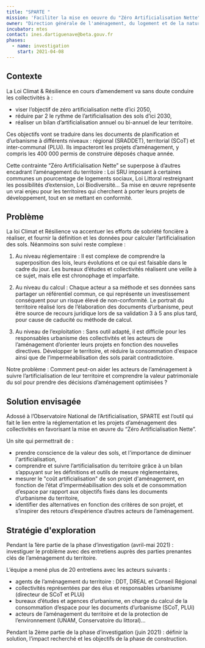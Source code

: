 ```yaml
---
title: "SPARTE "
mission: 'Faciliter la mise en oeuvre du "Zéro Artificialisation Nette" '
owner: "Direction générale de l'aménagement, du logement et de la nature (DGALN) "
incubator: mtes
contact: ines.dartiguenave@beta.gouv.fr
phases:
  - name: investigation
    start: 2021-04-08
---
```

## Contexte

La Loi Climat & Résilience en cours d’amendement va sans doute conduire les collectivités à :
- viser l’objectif de zéro artificialisation nette d’ici 2050,
- réduire par 2 le rythme de l’artificialisation des sols d’ici 2030,
- réaliser un bilan d’artificialisation annuel ou bi-annuel de leur territoire.

Ces objectifs vont se traduire dans les documents de planification et d’urbanisme à différents niveaux : régional (SRADDET), territorial (SCoT) et inter-communal (PLUi). Ils impacteront les projets d’aménagement, y compris les 400 000 permis de construire déposés chaque année. 

Cette contrainte “Zéro Artificialisation Nette” se superpose à d’autres encadrant l’aménagement du territoire : Loi SRU imposant à certaines communes un pourcentage de logements sociaux, Loi Littoral restreignant les possibilités d’extension, Loi Biodiversité… Sa mise en œuvre représente un vrai enjeu pour les territoires qui cherchent à porter leurs projets de développement, tout en se mettant en conformité. 


## Problème

La loi Climat et Résilience va accentuer les efforts de sobriété foncière à réaliser, et fournir la définition et les données pour calculer l’artificialisation des sols. Néanmoins son suivi reste complexe : 

1. Au niveau réglementaire : Il est complexe de comprendre la superposition des lois, leurs évolutions et ce qui est faisable dans le cadre du jour. Les bureaux d’études et collectivités réalisent une veille à ce sujet, mais elle est chronophage et imparfaite. 

2. Au niveau du calcul : Chaque acteur a sa méthode et ses données sans partager un référentiel commun, ce qui représente un investissement conséquent pour un risque élevé de non-conformité. Le portrait du territoire réalisé lors de l’élaboration des documents d’urbanisme, peut être source de recours juridique lors de sa validation 3 à 5 ans plus tard, pour cause de caducité ou méthode de calcul. 

3. Au niveau de l’exploitation : Sans outil adapté, il est difficile pour les responsables urbanisme des collectivités et les acteurs de l’aménagement d’orienter leurs projets en fonction des nouvelles directives. Développer le territoire, et réduire la consommation d'espace ainsi que de l’imperméabilisation des sols parait contradictoire.

Notre problème : Comment peut-on aider les acteurs de l’aménagement à suivre l’artificialisation de leur territoire et comprendre la valeur patrimoniale du sol pour prendre des décisions d’aménagement optimisées ? 

## Solution envisagée 

Adossé à l’Observatoire National de l’Artificialisation, SPARTE est l’outil qui fait le lien entre la réglementation et les projets d’aménagement des collectivités en favorisant la mise en œuvre du “Zéro Artificialisation Nette”.

Un site qui permettrait de : 
- prendre conscience de la valeur des sols, et l'importance de diminuer l'artificialisation,
- comprendre et suivre l’artificialisation du territoire grâce à un bilan s’appuyant sur les définitions et outils de mesure réglementaires,
- mesurer le "coût artificialisation" de son projet d'aménagement, en fonction de l’état d’imperméabilisation des sols et de consommation d’espace par rapport aux objectifs fixés dans les documents d’urbanisme du territoire,
- identifier des alternatives en fonction des critères de son projet, et s’inspirer des retours d’expérience d’autres acteurs de l’aménagement. 



## Stratégie d'exploration 

Pendant la 1ère partie de la phase d’investigation (avril-mai 2021) : investiguer le problème avec des entretiens auprès des parties prenantes clés de l’aménagement du territoire.

L’équipe a mené plus de 20 entretiens avec les acteurs suivants :
- agents de l’aménagement du territoire : DDT, DREAL et Conseil Régional
- collectivités représentées par des élus et responsables urbanisme (directeur de SCoT et PLUi)
- bureaux d’études et agences d’urbanisme, en charge du calcul de la consommation d’espace pour les documents d’urbanisme (SCoT, PLUi)
- acteurs de l’aménagement du territoire et de la protection de l’environnement (UNAM, Conservatoire du littoral)…

Pendant la 2ème partie de la phase d’investigation (juin 2021) : définir la solution, l’impact recherché et les objectifs de la phase de construction.